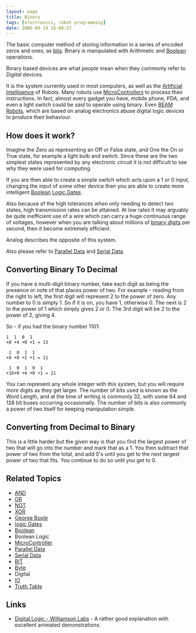 ```yaml
---
layout: page
title: Binary
tags: [electronics, robot programming]
date: 2006-04-19 16:08:27
---
```

The basic computer method of storing information in a series of encoded zeros and ones, as [bits](/wiki/bit.html "Binary Digit").
Binary is manipulated with Arithmetic and [Boolean](/wiki/boolean.html "Boolean") operations.

Binary based devices are what people mean when they commonly refer to _Digital_ devices.

It is the system currently used in most computers, as well as the [Artificial Intelligence](/wiki/artificial_intelligence.html "Artificial Intelligence") of Robots.
Many robots use [MicroControllers](/wiki/microcontroller.html "A programmable digital controller (or ") to process their instructions.
In fact, almost every gadget you have, mobile phone, PDA, and even a light switch could be said to operate using binary.
Even [BEAM Robots](/wiki/beam_robots.html "Biology, Electronics, Aesthetics and Mechanics"), which are based on analog electronics abuse digital logic devices to produce their behaviour.

## How does it work?

Imagine the Zero as representing an Off or False state, and One the On or True state, for example a light bulb and switch.
Since these are the two simplest states represented by any electronic circuit it is not difficult to see why they were used for computing.

If you are then able to create a simple switch which acts upon a 1 or 0 input, changing the input of some other device then you are able to create more intelligent [Boolean](/wiki/boolean.html "Boolean") [Logic Gates](/wiki/logic_gate.html "Devices designed to perform logical operations").

Also because of the high tolerances when only needing to detect two states, high transmission rates can be attained.
At low rates it may arguably be quite inefficient use of a wire which can carry a huge continuous range of voltages, however when you are talking about millions of [binary digits](/wiki/bit.html "Binary Digit") per second, then it become extremely efficient.

Analog describes the opposite of this system.

Also please refer to [Parallel Data](/wiki/parallel_data_stream.html "Parallel Data Stream") and [Serial Data](/wiki/serial_data_stream.html "Serial Data Stream").

## Converting Binary To Decimal

If you have a multi-digit binary number, take each digit as being the presence or note of that places power of two.
For example - reading from the right to left, the first digit will represent 2 to the power of zero.
Any number to 0 is simply 1. So if it is on, you have 1, otherwise 0.
The next is 2 to the power of 1 which simply gives 2 or 0.
The 3rd digit will be 2 to the power of 2, giving 4.

So - if you had the binary number 1101:

```text
1  1  0  1
+8 +4 +0 +1 = 13

 1  0  1  1
+8 +0 +2 +1 = 11

 1  0  1  0  1
+16+0 +4 +0 +1 = 21
```

You can represent any whole integer with this system, but you will require more digits as they get larger.
The number of bits used is known as the Word Length, and at the time of writing is commonly 32, with some 64 and 128 bit buses occurring occasionally.
The number of bits is also commonly a power of two itself for keeping manipulation simple.

## Converting from Decimal to Binary

This is a little harder but the given way is that you find the largest power of two that will go into the number and mark that as a 1.
You then subtract that power of two from the total, and add 0's until you get to the next largest power of two that fits.
You continue to do so until you get to 0.

## Related Topics

- [AND](/wiki/and.html "AND")
- [OR](/wiki/or.html "OR")
- [NOT](/wiki/not.html "NOT")
- [XOR](/wiki/xor.html "XOR")
- [George Boole](/wiki/george_boole.html "The creator of Boolean Logic - the root of all our digital computing")
- [logic Gates](/wiki/logic_gate.html "Devices designed to perform logical operations")
- [Boolean](/wiki/boolean.html "Boolean")
- Boolean Logic
- [MicroController](/wiki/microcontroller.html "A programmable digital controller (or ")
- [Parallel Data](/wiki/parallel_data_stream.html "Parallel Data Stream")
- [Serial Data](/wiki/serial_data_stream.html "Serial Data Stream")
- [BIT](/wiki/bit.html "Binary Digit")
- [Byte](/wiki/byte.html "8 Bits")
- Digital
- [IO](/wiki/io.html "Input Output")
- [Truth Table](/wiki/truth_table.html "Truth Table")

## Links

- [Digital Logic - Williamson Labs](http://www.williamson-labs.com/480_logic.htm) - A rather good explanation with excellent animated demonstrations.
